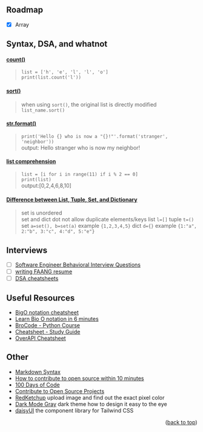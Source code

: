 <!-- ROADMAP -->
## Roadmap
- [x] Array

<!-- DSAs -->
## Syntax, DSA, and whatnot
#### [count()](https://www.geeksforgeeks.org/python-list-count-method/)
> `list = ['h', 'e', 'l', 'l', 'o']` <br>
> `print(list.count('l'))`

#### [sort()]() 
> when using `sort()`, the original list is directly modified  
> `list_name.sort()`

#### [str.format()](https://docs.python.org/3/tutorial/inputoutput.html) 
> `print('Hello {} who is now a "{}!"'.format('stranger', 'neighbor'))` <br>
> output: Hello stranger who is now my neighbor!

#### [list comprehension](https://www.geeksforgeeks.org/python-list-comprehension/) <br>
> `list = [i for i in range(11) if i % 2 == 0]` <br>
> `print(list)` <br>
> output:[0,2,4,6,8,10]

#### [Difference between List, Tuple, Set, and Dictionary](https://www.geeksforgeeks.org/differences-and-applications-of-list-tuple-set-and-dictionary-in-python/)
> set is unordered <br>
> set and dict dot not allow duplicate elements/keys
> list `l=[]`
> tuple `t=()`
> set `a=set(), b=set(a)` example `{1,2,3,4,5}` 
> dict `d={}` example `{1:"a", 2:"b", 3:"c", 4:"d", 5:"e"}`

## Interviews
- [ ] [Software Engineer Behavioral Interview Questions](https://www.techinterviewhandbook.org/behavioral-interview-questions/)
- [ ] [writing FAANG resume](https://www.techinterviewhandbook.org/resume/)
- [ ] [DSA cheatsheets](https://www.techinterviewhandbook.org/algorithms/study-cheatsheet/)

<!-- Useful Resources -->
## Useful Resources
- [BigO notation cheatsheet](https://salmaeng71.medium.com/big-o-notation-cheat-sheet-4a7e5632c93e)
- [Learn Bio O notation in 6 minutes](https://www.youtube.com/watch?v=XMUe3zFhM5c&list=PLZPZq0r_RZON1eaqfafTnEexRzuHbfZX8&index=8&ab_channel=BroCode)
- [BroCode - Python Course](https://www.youtube.com/watch?app=desktop&v=XKHEtdqhLK8-&t=12312s&ab_channel=BroCode)
- [Cheatsheet - Study Guide](https://leetcode.com/discuss/study-guide/2122306/Python-Cheat-Sheet-for-Leetcode)
- [OverAPI Cheatsheet](https://overapi.com/python)

## Other
- [Markdown Syntax](https://docs.github.com/en/get-started/writing-on-github/getting-started-with-writing-and-formatting-on-github/basic-writing-and-formatting-syntax)
- [How to contribute to open source within 10 minutes](https://www.youtube.com/watch?v=8B_JWf7pG20&ab_channel=EddieJaoude)
- [100 Days of Code](https://www.100daysofcode.com/)
- [Contribute to Open Source Projects](https://www.freecodecamp.org/news/how-to-contribute-to-open-source-projects-beginners-guide/)
- [RedKetchup](https://redketchup.io/color-picker) upload image and find out the exact pixel color
- [Dark Mode Gray](https://blog.karenying.com/posts/50-shades-of-dark-mode-gray) dark theme how to design it easy to the eye
- [daisyUI](https://daisyui.com/) the component library for Tailwind CSS

<p align="right">(<a href="#Roadmap">back to top</a>)</p>